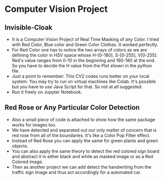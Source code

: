 # Computer Vision Project
## Invisible-Cloak
- It is a Computer Vision Project of Real Time Masking of any Color. I tried with Red Color, Blue color and Green Color Clothes. It worked perfectly.
- For Red Color one has to notice the two arrays of colors as we are defining the color in HSV space whose H-[0-180], S-[0-255], V[0-255]. Red's value ranges from 0-10 in the beginning and 160-180 at the end. So you have to decide the H value from the Plot shown in the python file.
- Just a point to remember: This CV2 codes runs better on your local system. You may try to run on virtual machines like Colab. It's possible but you have to use Java Script for that. So not at all suggested.
- Run it freely on Jupyter Notebook.

## Red Rose or Any Particular Color Detection
- Also a small piece of code is attached to show how the same package works for images too.
- We have detected and separated out our only matter of concern that is red rose from all of the boundaries. It's like a Color Pop Filter effect.
- Instead of Red Rose you can apply the same for green plants and green objects.
- You can also apply the same theory to detect the red colored sign board and abstract it in either black and white as masked image or as a Red Colored  image.
- Then as another project we can add detect the handwriting from the traffic sign image and thus act accordingly for a automated car.
